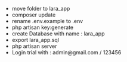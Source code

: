 <ul>
	<li>move folder to lara_app</li>
	<li>composer update</li>
	<li>rename .env.example to .env</li>
	<li>php artisan key:generate</li>
	<li>create Database with name : lara_app</li>
	<li>export lara_app.sql </li>
	<li>php artisan server</li>
	<li>Login trial with : admin@gmail.com / 123456</li>
</ul>
